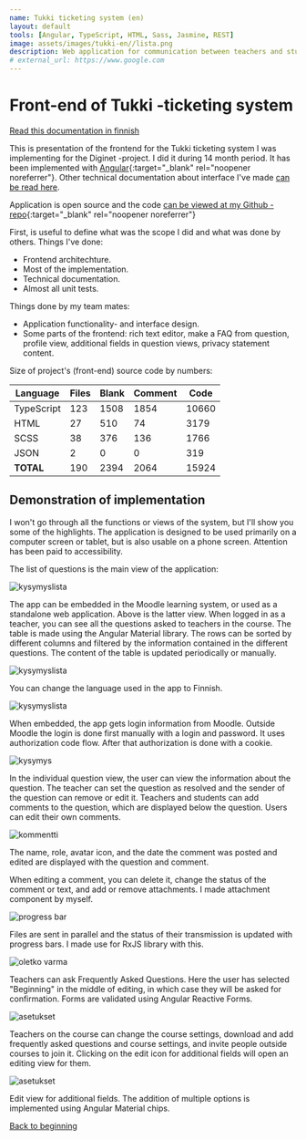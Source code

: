 ```yaml
---
name: Tukki ticketing system (en)
layout: default
tools: [Angular, TypeScript, HTML, Sass, Jasmine, REST]
image: assets/images/tukki-en//lista.png
description: Web application for communication between teachers and students. 
# external_url: https://www.google.com
---
```

# Front-end of Tukki -ticketing system

[Read this documentation in finnish](1-tukki.html)

This is presentation of the frontend for the Tukki ticketing system I was
implementing for the Diginet -project. I did it during 14 month period. It has been implemented with
[Angular](https://angular.io/){:target="_blank" rel="noopener noreferrer"}.
Other technical documentation about interface I've made
[can be read here](https://github.com/nkahe/Tukki-frontend/blob/main/documentation/kuvaus/description.md).

Application is open source and the code [can be viewed at my Github -repo](http://github.com/nkahe/Tukki-frontend){:target="_blank" rel="noopener noreferrer"}


First, is useful to define what was the scope I did and what was done by others. Things I've done:

- Frontend architechture.
- Most of the implementation.
- Technical documentation.
- Almost all unit tests.

Things done by my team mates:

- Application functionality- and interface design.
- Some parts of the frontend: rich text editor, make a FAQ from question,
profile view, additional fields in question views, privacy statement content.

Size of project's (front-end) source code by numbers:

| Language    | Files | Blank | Comment | Code  |
|------------|-------|-------|---------|-------|
| TypeScript | 123   | 1508  | 1854    | 10660 |
| HTML       | 27    | 510   | 74      | 3179  |
| SCSS       | 38    | 376   | 136     | 1766  |
| JSON       | 2     | 0     | 0       | 319   |
| **TOTAL**  | 190   | 2394  | 2064    | 15924 |

## Demonstration of implementation

I won't go through all the functions or views of the system, but I'll show you some of the highlights. The application is designed to be used primarily on a computer screen or tablet, but is also usable on a phone screen. Attention has been paid to accessibility.

The list of questions is the main view of the application:

![kysymyslista](assets/images/tukki-en/lista.png)

The app can be embedded in the Moodle learning system, or used as a standalone web application. Above is the latter view. When logged in as a teacher, you can see all the
questions asked to teachers in the course. The table is made using the Angular
Material library. The rows can be sorted by different columns and filtered by
the information contained in the different questions. The content of the table
is updated periodically or manually.

![kysymyslista](assets/images/tukki-en/valikko.png)

You can change the language used in the app to Finnish.

![kysymyslista](assets/images/tukki-en/login.png)

When embedded, the app gets login information from Moodle. Outside Moodle the login is done first manually with a login and password. It uses authorization code flow. After that authorization is done with a cookie.

![kysymys](assets/images/tukki-en/tiketti.png)

In the individual question view, the user can view the information about the
question. The teacher can set the question as resolved and the sender of the
question can remove or edit it. Teachers and students can add comments to
the question, which are displayed below the question. Users can edit their own
comments.

![kommentti](assets/images/tukki-en/kommentti.png)

The name, role, avatar icon, and the date the comment was posted and edited are
displayed with the question and comment.

When editing a comment, you can delete it, change the status of the comment or text,
and add or remove attachments. I made attachment component by myself.

![progress bar](assets/images/tukki/progress-bar.png)

Files are sent in parallel and the status of their transmission is updated
with progress bars. I made use for RxJS library with this.

![oletko varma](assets/images/tukki-en/oletko-varma.png)

Teachers can ask Frequently Asked Questions. Here the user has selected "Beginning"
in the middle of editing, in which case they will be asked for confirmation. Forms
are validated using Angular Reactive Forms.

![asetukset](assets/images/tukki-en/asetukset.png)

Teachers on the course can change the course settings, download and add
frequently asked questions and course settings, and invite people outside
courses to join it. Clicking on the edit icon for additional fields will open
an editing view for them.

![asetukset](assets/images/tukki-en/lisäkenttä.png)

Edit view for additional fields. The addition of multiple options is implemented
using Angular Material chips.

<a href="#">Back to beginning</a>
